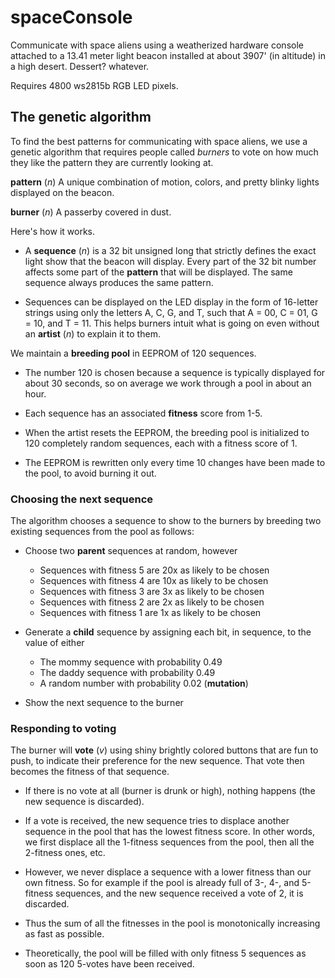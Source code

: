 # spaceConsole

Communicate with space aliens using a weatherized hardware console attached to a 13.41 meter light beacon installed at about 3907' (in altitude) in a high desert. Dessert? whatever.

Requires 4800 ws2815b RGB LED pixels.

## The genetic algorithm

To find the best patterns for communicating with space aliens, we use a genetic algorithm that requires people called _burners_ to vote on how much they like the pattern they are currently looking at.

**pattern** (_n_) A unique combination of motion, colors, and pretty blinky lights displayed on the beacon.

**burner** (_n_) A passerby covered in dust.

Here's how it works.

- A **sequence** (_n_) is a 32 bit unsigned long that strictly defines the exact light show that the beacon will display. Every part of the 32 bit number affects some part of the **pattern** that will be displayed. The same sequence always produces the same pattern.

- Sequences can be displayed on the LED display in the form of 16-letter strings using only the letters A, C, G, and T, such that A = 00, C = 01, G = 10, and T = 11. This helps burners intuit what is going on even without an **artist** (_n_) to explain it to them.

We maintain a **breeding pool** in EEPROM of 120 sequences.

- The number 120 is chosen because a sequence is typically displayed for about 30 seconds, so on average we work through a pool in about an hour.

- Each sequence has an associated **fitness** score from 1-5.

- When the artist resets the EEPROM, the breeding pool is initialized to 120 completely random sequences, each with a fitness score of 1.

- The EEPROM is rewritten only every time 10 changes have been made to the pool, to avoid burning it out.

### Choosing the next sequence

The algorithm chooses a sequence to show to the burners by breeding two existing sequences from the pool as follows:

- Choose two **parent** sequences at random, however

  - Sequences with fitness 5 are 20x as likely to be chosen
  - Sequences with fitness 4 are 10x as likely to be chosen
  - Sequences with fitness 3 are 3x as likely to be chosen
  - Sequences with fitness 2 are 2x as likely to be chosen
  - Sequences with fitness 1 are 1x as likely to be chosen

- Generate a **child** sequence by assigning each bit, in sequence, to the value of either

  - The mommy sequence with probability 0.49
  - The daddy sequence with probability 0.49
  - A random number with probability 0.02 (**mutation**)

- Show the next sequence to the burner

### Responding to voting

The burner will **vote** (_v_) using shiny brightly colored buttons that are fun to push, to indicate their preference for the new sequence. That vote then becomes the fitness of that sequence.

- If there is no vote at all (burner is drunk or high), nothing happens (the new sequence is discarded).

- If a vote is received, the new sequence tries to displace another sequence in the pool that has the lowest fitness score. In other words, we first displace all the 1-fitness sequences from the pool, then all the 2-fitness ones, etc.

- However, we never displace a sequence with a lower fitness than our own fitness. So for example if the pool is already full of 3-, 4-, and 5-fitness sequences, and the new sequence received a vote of 2, it is discarded.

- Thus the sum of all the fitnesses in the pool is monotonically increasing as fast as possible.

- Theoretically, the pool will be filled with only fitness 5 sequences as soon as 120 5-votes have been received.
